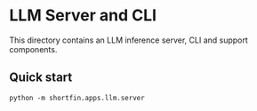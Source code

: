# LLM Server and CLI

This directory contains an LLM inference server, CLI and support components.


## Quick start

```
python -m shortfin.apps.llm.server
```
